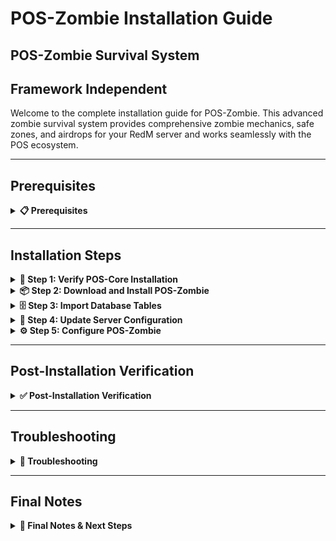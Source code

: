 # POS-Zombie Installation Guide

## POS-Zombie Survival System

## Framework Independent

Welcome to the complete installation guide for POS-Zombie. This advanced zombie survival system provides comprehensive zombie mechanics, safe zones, and airdrops for your RedM server and works seamlessly with the POS ecosystem.

***

## Prerequisites
<details>

<summary><strong>📋 Prerequisites</strong></summary>

Before beginning the installation process, ensure you have:

* **POS-Core** properly installed and running (required)
* **Server access** with file modification permissions
* **Keymaster** access for script downloads
* **Recent server backup** (highly recommended)
* **Database access** for table import

{% hint style="danger" %}
**Critical Requirement**: POS-Core must be installed before POS-Zombie. POS-Zombie depends on POS-Core for core functionality.
{% endhint %}

</details>

***

## Installation Steps

<details>

<summary><strong>🚀 Step 1: Verify POS-Core Installation</strong></summary>

Before installing POS-Zombie, ensure POS-Core is properly installed:

1. Navigate to your `resources/[POS]/` folder
2. Verify that `POS-Core` folder exists
3. Check that POS-Core is running without errors in your server console

```
resources/
└── [POS]/
   └── POS-Core/        ← This must exist
```

{% hint style="warning" %}
**Important**: If POS-Core is not installed, please install it first before proceeding with POS-Zombie.
{% endhint %}

</details>

<details>

<summary><strong>📦 Step 2: Download and Install POS-Zombie</strong></summary>

Download and install the POS-Zombie script:

1. Access your **Keymaster** account
2. Download the **POS-Zombie** script
3. Extract the downloaded files
4. Place the `POS-Zombie` folder inside your `[POS]` directory

```
[POS]/
├── POS-Core/
└── POS-Zombie/         ← Add this folder
```

</details>

<details>

<summary><strong>🗄️ Step 3: Import Database Tables</strong></summary>

{% hint style="danger" %}
**Critical Database Step**: The script requires specific database tables to function properly.
{% endhint %}

Import the required database structure:

1. Navigate to the `[POS]/POS-Zombie/sql/` folder
2. **Open** your database management tool (phpMyAdmin, HeidiSQL, etc.)
3. **Select** your server's database
4. **Import** or **execute** the SQL file(s) found in the sql folder

```sql
-- Example: Execute the SQL file in your database
-- This will create the necessary tables for POS-Zombie
```

{% hint style="info" %}
**Database Tools**: You can use phpMyAdmin, HeidiSQL, MySQL Workbench, or the command line to execute the SQL files.
{% endhint %}

**Verify Database Import:**

* Check that new tables have been created in your database
* Look for tables with names starting with `pos_zombie_` or similar
* Ensure no errors occurred during the import process

</details>

<details>

<summary><strong>🔧 Step 4: Update Server Configuration</strong></summary>

Configure your server.cfg with the proper load order:

1. Open your `server.cfg` file
2. **Add** `ensure POS-Zombie` after POS-Core:

```cfg
# POS Scripts
ensure POS-Core
ensure POS-Zombie        ← Add this line here
```

{% hint style="warning" %}
**Load Order is Critical:** Make sure POS-Zombie loads after POS-Core but can load before or after other POS scripts.
{% endhint %}

</details>

<details>

<summary><strong>⚙️ Step 5: Configure POS-Zombie</strong></summary>

Configure POS-Zombie to your liking:

1. Navigate to `resources/[POS]/POS-Zombie/shared/config.lua`
2. **Review** and **modify** the configuration settings as needed
3. **Configure** the following key settings:
   * **Safe Zone Settings**: Configure safe zones with weapon/damage restrictions
   * **Zombie Settings**: Set up zombie behavior and sounds
   * **Looting System**: Configure zombie and airdrop looting
   * **Airdrop System**: Set up supply drops
   * **Commands**: Admin commands for zone/airdrop management
4. **Save** your changes

```lua
Config.SafeZone = {
    show = true,
    disableWeapon = true,
    invincible = true,
    disableMelee = true,
}

Config.ZombieSettings = {
    sound = 'https://www.youtube.com/watch?v=z7NJYzvDIVE',
    distance = 25.0,
    zombieSounds = {
        {
            name = "ZombieAmbient_1",
            index = 1,
            playing = false,
            delay = 0,
            lastStart = 0
        },
    },
    walks = {
        {"default", "very_drunk"},
        {"murfree", "very_drunk"},
        {"default", "dehydrated_unarmed"},
    }
}
```

5. **Configure Looting System**:

```lua
Config.Looting = {
    enabled = true,
    deleteAfterLoot = true,
    chances = {
        money = 30,
        item = 50,
        receiveBoth = 20,
    },
    
    moneyAmounts = {
        min = 1,
        max = 100
    },

    itemList = {
        { name = "WEAPON_PISTOL_MAUSER", amount = 1, chance = 2 }, 
        { name = "empty_bucket", amount = 1, chance = 20 }, 
        { name = "apple_seeds", amount = 1, chance = 78 }, 
    }
}
```

6. **Configure Airdrop System**:

```lua
Config.AirDrops = {
    enabled = true,
    velocity = -0.5,
    cooldown = { 60000, 120000 },
    deleteAfterLoot = true,
    notification = true,
    locations = {
        [1] = {
            prop = {
                model = 'p_toolshed02x',
                offset = -6.5
            },
            blip = {
                model = 'blip_mission_area_bounty',
                size = 25.0,
                modifier = 'BLIP_MODIFIER_AREA'
            },
            coords = {
                vector4(2395.3281, -1369.6479, 44.7530, 55.6714)
            },
        }
    },
}
```

7. **Navigate** to `resources/[POS]/POS-Zombie/shared/configs/zombies.lua`
8. **Configure** zombie models and health:

```lua
Config.Zombies = {
    {
        model = 'CS_MrAdler',
        outfit = 1,
        health = 300,
    },
    {
        model = 'CS_ODProstitute',
        outfit = 0,
        health = 300,
    },
    {
        model = 'CS_SwampFreak',
        outfit = 0,
        health = 300,
    },
    -- Add more zombie configurations as needed
}
```

{% hint style="info" %}
**Configuration**: Review all available options in both config files and adjust them to match your server's needs. This includes zombie behavior, safe zones, loot systems, and airdrop mechanics.
{% endhint %}

</details>

***

## Post-Installation Verification
<details>

<summary><strong>✅ Post-Installation Verification</strong></summary>

#### Testing Your Installation

1. **Start your server** and monitor the console for errors
2. **Join with a test character** and verify:
   * No console errors related to POS-Zombie
   * Database connections established
   * Safe zone system functioning
   * Zombie spawning and behavior working
   * Looting system operational
   * Airdrop system functional

#### Common Success Indicators

* ✅ No console errors related to POS-Zombie
* ✅ POS-Core integration messages appear in console
* ✅ Database tables are accessible
* ✅ Safe zones work correctly
* ✅ Zombie system spawns and behaves properly
* ✅ Looting mechanics function
* ✅ Airdrop system operational
* ✅ Admin commands work
* ✅ Server starts without POS-Zombie related errors

</details>

***

## Troubleshooting

<details>

<summary><strong>🔧 Troubleshooting</strong></summary>

#### Common Issues

**Console Errors About Load Order**

* Verify POS-Zombie is loaded after POS-Core
* Check that POS-Core is running without errors

**Database Connection Issues**

* Confirm database settings are properly configured
* Check that all SQL files were imported successfully
* Verify database tables exist and have correct permissions

**POS-Core Integration Issues**

* Ensure POS-Core is properly installed and running
* Check that POS-Core loads before POS-Zombie
* Verify POS-Core configuration is correct

**Zombie System Not Working**

* Check zombie configuration in zombies.lua
* Verify zombie models and outfits are valid
* Test zombie spawning and AI behavior

**Safe Zone Issues**

* Check safe zone configuration settings
* Verify safe zone creation commands work
* Test safe zone boundaries and restrictions

**Looting System Problems**

* Check looting configuration settings
* Verify loot table items exist in database
* Test looting mechanics and chances

**Airdrop System Issues**

* Check airdrop configuration settings
* Verify airdrop spawn locations are accessible
* Test airdrop spawning and looting

#### Getting Support

If you encounter issues not covered here:

1. **Check Console**: Look for specific error messages
2. **Verify Steps**: Ensure each installation step was completed
3. **Check POS-Core**: Ensure POS-Core is working properly
4. **Test Database**: Verify database operations are working
5. **Contact Support**: Reach out with console logs and specific error descriptions

</details>

***

## Final Notes 

<details>

<summary><strong>📝 Final Notes & Next Steps</strong></summary>

{% hint style="success" %}
**Installation Complete!**\
Your POS-Zombie survival system is now installed and ready for use.
{% endhint %}

#### Important Reminders

* POS-Zombie depends on POS-Core - ensure it's always running
* Keep your database backup safe for recovery purposes
* Monitor server performance after installation
* Regular backups are essential for server stability
* Test zombie functionality thoroughly before going live

#### Next Steps

* Configure zombie models and behavior for your server
* Set up safe zones in appropriate locations
* Configure loot tables to match your server's economy
* Set up airdrop locations and schedules
* Train your staff on the new zombie system
* Review documentation for advanced configuration options

Your RedM server now has a comprehensive zombie survival system that integrates seamlessly with the POS ecosystem!

</details>